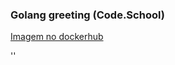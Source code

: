 ### Golang greeting (Code.School)

[Imagem no dockerhub](https://hub.docker.com/r/josecjr/golanggreeting)

''

